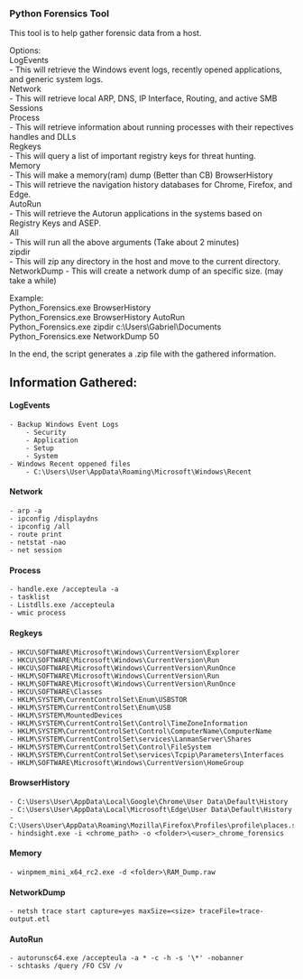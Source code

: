 ### Python Forensics Tool

This tool is to help gather forensic data from a host.

Options:  
    LogEvents    
        - This will retrieve the Windows event logs, recently opened applications, and generic system logs.  
    Network  
        - This will retrieve local ARP, DNS, IP Interface, Routing, and active SMB Sessions  
    Process  
        - This will retrieve information about running processes with their repectives handles and DLLs  
    Regkeys  
        - This will query a list of important registry keys for threat hunting.    
    Memory  
        - This will make a memory(ram) dump (Better than CB)
    BrowserHistory  
        - This will retrieve the navigation history databases for Chrome, Firefox, and Edge.   
    AutoRun  
        - This will retrieve the Autorun applications in the systems based on Registry Keys and ASEP.  
    All  
        - This will run all the above arguments (Take about 2 minutes)  
    zipdir   
        - This will zip any directory in the host and move to the current directory.   
    NetworkDump
    	- This will create a network dump of an specific size. (may take a while)

Example:   
Python_Forensics.exe BrowserHistory  
Python_Forensics.exe BrowserHistory AutoRun  
Python_Forensics.exe zipdir c:\Users\Gabriel\Documents  
Python_Forensics.exe NetworkDump 50

In the end, the script generates a .zip file with the gathered information. 

## Information Gathered: 

#### LogEvents
	- Backup Windows Event Logs
		- Security
		- Application 
		- Setup 
		- System
	- Windows Recent oppened files
		- C:\Users\User\AppData\Roaming\Microsoft\Windows\Recent

#### Network
	- arp -a
	- ipconfig /displaydns
	- ipconfig /all
	- route print
	- netstat -nao
	- net session

#### Process
	- handle.exe /accepteula -a 
	- tasklist
	- Listdlls.exe /accepteula
	- wmic process

#### Regkeys
	- HKCU\SOFTWARE\Microsoft\Windows\CurrentVersion\Explorer
	- HKCU\SOFTWARE\Microsoft\Windows\CurrentVersion\Run
	- HKCU\SOFTWARE\Microsoft\Windows\CurrentVersion\RunOnce
	- HKLM\SOFTWARE\Microsoft\Windows\CurrentVersion\Run
	- HKLM\SOFTWARE\Microsoft\Windows\CurrentVersion\RunOnce
	- HKCU\SOFTWARE\Classes
	- HKLM\SYSTEM\CurrentControlSet\Enum\USBSTOR
	- HKLM\SYSTEM\CurrentControlSet\Enum\USB 
	- HKLM\SYSTEM\MountedDevices
	- HKLM\SYSTEM\CurrentControlSet\Control\TimeZoneInformation
	- HKLM\SYSTEM\CurrentControlSet\Control\ComputerName\ComputerName
	- HKLM\SYSTEM\CurrentControlSet\services\LanmanServer\Shares
	- HKLM\SYSTEM\CurrentControlSet\Control\FileSystem
	- HKLM\SYSTEM\CurrentControlSet\services\Tcpip\Parameters\Interfaces
	- HKLM\SOFTWARE\Microsoft\Windows\CurrentVersion\HomeGroup             

#### BrowserHistory
	- C:\Users\User\AppData\Local\Google\Chrome\User Data\Default\History
	- C:\Users\User\AppData\Local\Microsoft\Edge\User Data\Default\History
	- C:\Users\User\AppData\Roaming\Mozilla\Firefox\Profiles\profile\places.sqlite
	- hindsight.exe -i <chrome_path> -o <folder>\<user>_chrome_forensics

#### Memory
	- winpmem_mini_x64_rc2.exe -d <folder>\RAM_Dump.raw 

#### NetworkDump 
	- netsh trace start capture=yes maxSize=<size> traceFile=trace-output.etl

#### AutoRun
	- autorunsc64.exe /accepteula -a * -c -h -s '\*' -nobanner
	- schtasks /query /FO CSV /v